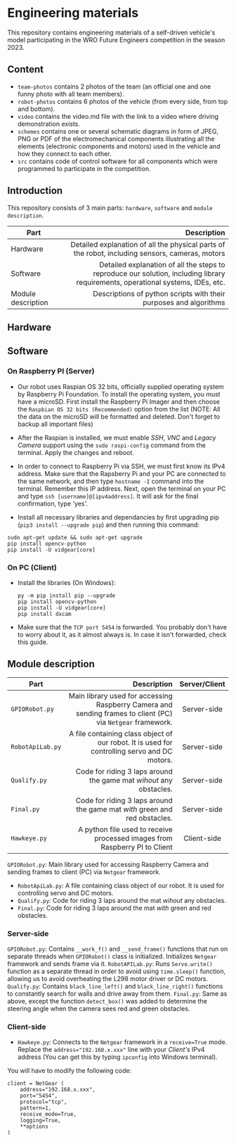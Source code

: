 Engineering materials
====

This repository contains engineering materials of a self-driven vehicle's model participating in the WRO Future Engineers competition in the season 2023.

## Content

* `team-photos` contains 2 photos of the team (an official one and one funny photo with all team members).
* `robot-photos` contains 6 photos of the vehicle (from every side, from top and bottom).
* `video` contains the video.md file with the link to a video where driving demonstration exists.
* `schemes` contains one or several schematic diagrams in form of JPEG, PNG or PDF of the electromechanical components illustrating all the elements (electronic components and motors) used in the vehicle and how they connect to each other.
* `src` contains code of control software for all components which were programmed to participate in the competition.

## Introduction

This repository consists of 3 main parts: `hardware`, `software` and `module description`. 

| Part          | Description   |
| ------------- |-------------: |
| Hardware      | Detailed explanation of all the physical parts of the robot, including sensors, cameras, motors |
| Software      | Detailed explanation of all the steps to reproduce our solution, including library requirements, operational systems, IDEs, etc. |
| Module description | Descriptions of python scripts with their purposes and algorithms  |


## Hardware




## Software

### On Raspberry PI (Server)

- Our robot uses Raspian OS 32 bits, officially supplied operating system by Raspberry Pi Foundation. To install the operating system, you must have a microSD. First install the Raspberry Pi Imager and then choose the `Raspbian OS 32 bits (Recommended)` option from the list (NOTE: All the data on the microSD will be formatted and deleted. Don't forget to backup all important files)

- After the Raspian is installed, we must enable *SSH*, *VNC* and *Legacy Camera* support using the `sudo raspi-config` command from the terminal. Apply the changes and reboot.

- In order to connect to Raspberry Pi via SSH, we must first know its IPv4 address. Make sure that the Rapsberry Pi and your PC are connected to the same network, and then type `hostname -I` command into the terminal. Remember this IP address. Next, open the terminal on your PC and type `ssh [username]@[ipv4address]`. It will ask for the final confirmation, type 'yes'.

- Install all necessary libraries and dependancies by first upgrading pip (`pip3 install --upgrade pip`) and then running this command:

```
sudo apt-get update && sudo apt-get upgrade
pip install opencv-python       
pip install -U vidgear[core]
```

### On PC (Client)

- Install the libraries (On Windows):
  
  ```
  py -m pip install pip --upgrade
  pip install opencv-python
  pip install -U vidgear[core]
  pip install dxcam
  ```     

- Make sure that the `TCP port 5454` is forwarded. You probably don't have to worry about it, as it almost always is. In case it isn't forwarded, check this guide. 


## Module description

| Part          | Description   |  Server/Client     |
| ------------- |-------------: |:-----------:  |
| `GPIORobot.py`    |  Main library used for accessing Raspberry Camera and sending frames to client (PC) via `Netgear` framework. |  Server-side   |
| `RobotApiLab.py`  |  A file containing class object of our robot. It is used for controlling servo and DC motors.   |   Server-side
| `Qualify.py`      | Code for riding 3 laps around the game mat *wihout* any obstacles. |   Server-side  |
| `Final.py`     | Code for riding 3 laps around the game mat *with* green and red obstacles.  |  Server-side   |
| `Hawkeye.py`    |  A python file used to receive processed images from Raspberry PI to Client          |    Client-side   |



`GPIORobot.py`: Main library used for accessing Raspberry Camera and sending frames to client (PC) via `Netgear` framework.
- `RobotApiLab.py`: A file containing class object of our robot. It is used for controlling servo and DC motors.
- `Qualify.py`: Code for riding 3 laps around the mat *wihout* any obstacles.
- `Final.py`: Code for riding 3 laps around the mat *with* green and red obstacles.


### Server-side

`GPIORobot.py`: Contains `__work_f()` and `__send_frame()` functions that run on separate threads when `GPIORobot()` class is initialized. Initializes `Netgear` framework and sends frame via it.
`RobotAPILab.py`: Runs `Servo.write()` function as a separate thread in order to avoid using `time.sleep()` function, allowing us to avoid overheating the L298 motor driver or DC motors.
`Qualify.py`: Contains `black_line_left()` and `black_line_right()` functions to constantly search for walls and drive away from them.
`Final.py`: Same as above, except the function `detect_box()` was added to determine the steering angle when the camera sees red and green obstacles. 


### Client-side

- `Hawkeye.py`: Connects to the `Netgear` framework in a `receive=True` mode. Replace the `address="192.168.x.xxx"` line with your *Client's* IPv4 address (You can get this by typing `ipconfig` into Windows terminal).

You will have to modify the following code:

```
client = NetGear (
    address="192.168.x.xxx",
    port="5454",
    protocol="tcp",
    pattern=1,
    receive_mode=True,
    logging=True,
    **options
)
```

